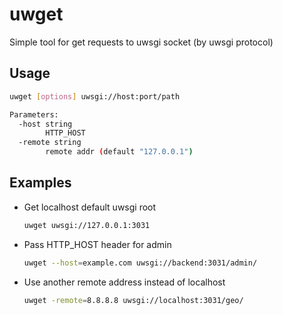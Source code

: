 # uwget

Simple tool for get requests to uwsgi socket (by uwsgi protocol)

## Usage

```bash
uwget [options] uwsgi://host:port/path

Parameters:
  -host string
        HTTP_HOST
  -remote string
        remote addr (default "127.0.0.1")
```

## Examples

+ Get localhost default uwsgi root
  ```bash
  uwget uwsgi://127.0.0.1:3031
  ```
+ Pass HTTP_HOST header for admin
  ```bash
  uwget --host=example.com uwsgi://backend:3031/admin/
  ```
+ Use another remote address instead of localhost
  ```bash
  uwget -remote=8.8.8.8 uwsgi://localhost:3031/geo/
  ```


